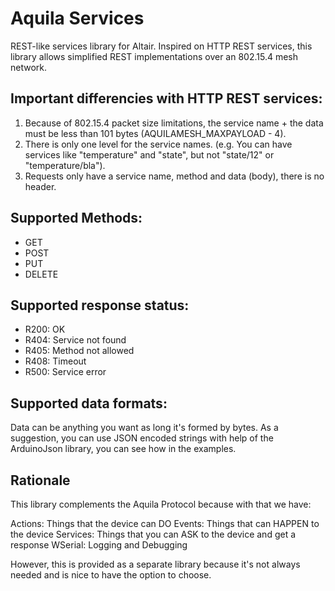 # Aquila Services

REST-like services library for Altair.
Inspired on HTTP REST services, this library allows simplified REST implementations over an 802.15.4 mesh network.

## Important differencies with HTTP REST services:

1. Because of 802.15.4 packet size limitations, the service name + the data must be less than 101 bytes (AQUILAMESH_MAXPAYLOAD - 4).
2. There is only one level for the service names. (e.g. You can have services like "temperature" and "state", but not "state/12" or "temperature/bla").
3. Requests only have a service name, method and data (body), there is no header.

## Supported Methods:

- GET
- POST
- PUT
- DELETE

## Supported response status:

- R200: OK
- R404: Service not found
- R405: Method not allowed
- R408: Timeout
- R500: Service error

## Supported data formats:

Data can be anything you want as long it's formed by bytes.
As a suggestion, you can use JSON encoded strings with help of the ArduinoJson library, you can see how in the examples.

## Rationale

This library complements the Aquila Protocol because with that we have:

Actions: Things that the device can DO
Events: Things that can HAPPEN to the device
Services: Things that you can ASK to the device and get a response
WSerial: Logging and Debugging

However, this is provided as a separate library because it's not always needed and is nice to have the option to choose.